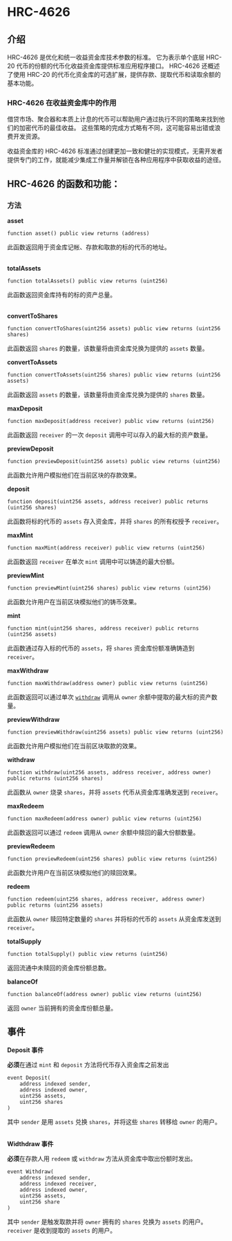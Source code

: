 # HRC-4626

## 介绍 <a href="#introduction" id="introduction"></a>

HRC-4626 是优化和统一收益资金库技术参数的标准。 它为表示单个底层 HRC-20 代币的份额的代币化收益资金库提供标准应用程序接口。 HRC-4626 还概述了使用 HRC-20 的代币化资金库的可选扩展，提供存款、提取代币和读取余额的基本功能。

### **HRC-4626 在收益资金库中的作用**

借贷市场、聚合器和本质上计息的代币可以帮助用户通过执行不同的策略来找到他们的加密代币的最佳收益。 这些策略的完成方式略有不同，这可能容易出错或浪费开发资源。

收益资金库的 HRC-4626 标准通过创建更加一致和健壮的实现模式，无需开发者提供专门的工作，就能减少集成工作量并解锁在各种应用程序中获取收益的途径。

## HRC-4626 的函数和功能： <a href="#body" id="body"></a>

### 方法 <a href="#methods" id="methods"></a>

**asset**

```
function asset() public view returns (address)
```

此函数返回用于资金库记帐、存款和取款的标的代币的地址。

\
**totalAssets**

```
function totalAssets() public view returns (uint256)
```

此函数返回资金库持有的标的资产总量。

\
**convertToShares**

```
function convertToShares(uint256 assets) public view returns (uint256 shares)
```

此函数返回 `shares` 的数量，该数量将由资金库兑换为提供的 `assets` 数量。



**convertToAssets**

```
function convertToAssets(uint256 shares) public view returns (uint256 assets)
```

此函数返回 `assets` 的数量，该数量将由资金库兑换为提供的 `shares` 数量。



**maxDeposit**

```
function maxDeposit(address receiver) public view returns (uint256)
```

此函数返回 `receiver` 的一次 `deposit` 调用中可以存入的最大标的资产数量。



**previewDeposit**

```
function previewDeposit(uint256 assets) public view returns (uint256)
```

此函数允许用户模拟他们在当前区块的存款效果。



**deposit**

```
function deposit(uint256 assets, address receiver) public returns (uint256 shares)
```

此函数将标的代币的 `assets` 存入资金库，并将 `shares` 的所有权授予 `receiver`。



**maxMint**

```
function maxMint(address receiver) public view returns (uint256)
```

此函数返回 `receiver` 在单次 `mint` 调用中可以铸造的最大份额。



**previewMint**

```
function previewMint(uint256 shares) public view returns (uint256)
```

此函数允许用户在当前区块模拟他们的铸币效果。



**mint**

```
function mint(uint256 shares, address receiver) public returns (uint256 assets)
```

此函数通过存入标的代币的 `assets`，将 `shares` 资金库份额准确铸造到 `receiver`。



**maxWithdraw**

```
function maxWithdraw(address owner) public view returns (uint256)
```

此函数返回可以通过单次 [`withdraw`](https://ethereum.org/zh/developers/docs/standards/tokens/erc-4626/#withdraw) 调用从 `owner` 余额中提取的最大标的资产数量。



**previewWithdraw**

```
function previewWithdraw(uint256 assets) public view returns (uint256)
```

此函数允许用户模拟他们在当前区块取款的效果。



**withdraw**

```
function withdraw(uint256 assets, address receiver, address owner) public returns (uint256 shares)
```

此函数从 `owner` 烧录 `shares`，并将 `assets` 代币从资金库准确发送到 `receiver`。



**maxRedeem**

```
function maxRedeem(address owner) public view returns (uint256)
```

此函数返回可以通过 `redeem` 调用从 `owner` 余额中赎回的最大份额数量。



**previewRedeem**

```
function previewRedeem(uint256 shares) public view returns (uint256)
```

此函数允许用户在当前区块模拟他们的赎回效果。



**redeem**

```
function redeem(uint256 shares, address receiver, address owner) public returns (uint256 assets)
```

此函数从 `owner` 赎回特定数量的 `shares` 并将标的代币的 `assets` 从资金库发送到 `receiver`。



**totalSupply**

```
function totalSupply() public view returns (uint256)
```

返回流通中未赎回的资金库份额总数。



**balanceOf**

```
function balanceOf(address owner) public view returns (uint256)
```

返回 `owner` 当前拥有的资金库份额总量。



## 事件 <a href="#events" id="events"></a>

**Deposit 事件**

**必须**在通过 `mint` 和 `deposit` 方法将代币存入资金库之前发出

```
event Deposit(
    address indexed sender,
    address indexed owner,
    uint256 assets,
    uint256 shares
)
```

其中 `sender` 是用 `assets` 兑换 `shares`，并将这些 `shares` 转移给 `owner` 的用户。

\
**Widthdraw 事件**

**必须**在存款人用 `redeem` 或 `withdraw` 方法从资金库中取出份额时发出。

```
event Withdraw(
    address indexed sender,
    address indexed receiver,
    address indexed owner,
    uint256 assets,
    uint256 share
)
```

其中 `sender` 是触发取款并将 `owner` 拥有的 `shares` 兑换为 `assets` 的用户。 `receiver` 是收到提取的 `assets` 的用户。
